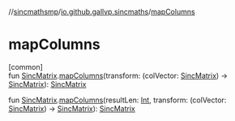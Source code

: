 //[sincmathsmp](../../index.md)/[io.github.gallvp.sincmaths](index.md)/[mapColumns](map-columns.md)

# mapColumns

[common]\
fun [SincMatrix](-sinc-matrix/index.md).[mapColumns](map-columns.md)(transform: (colVector: [SincMatrix](-sinc-matrix/index.md)) -&gt; [SincMatrix](-sinc-matrix/index.md)): [SincMatrix](-sinc-matrix/index.md)

fun [SincMatrix](-sinc-matrix/index.md).[mapColumns](map-columns.md)(resultLen: [Int](https://kotlinlang.org/api/latest/jvm/stdlib/kotlin/-int/index.html), transform: (colVector: [SincMatrix](-sinc-matrix/index.md)) -&gt; [SincMatrix](-sinc-matrix/index.md)): [SincMatrix](-sinc-matrix/index.md)
